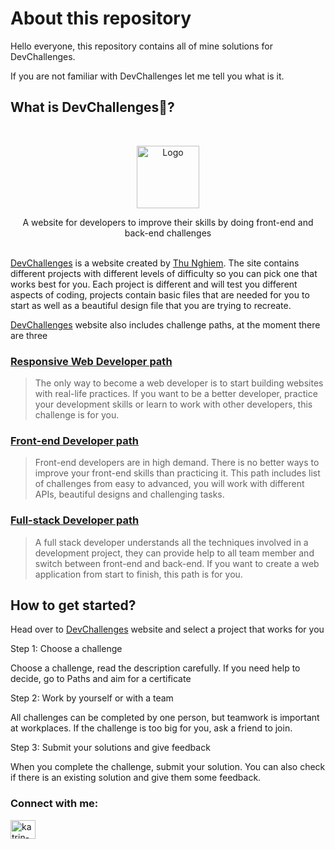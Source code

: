 
# About this repository

Hello everyone, this repository contains all of mine solutions for DevChallenges.

If you are not familiar with DevChallenges let me tell you what is it.

## What is DevChallenges🤔?

<br />
<p align="center">
    <a href="https://devchallenges.io/">
    <img src="https://trello-attachments.s3.amazonaws.com/590fa896d2d25e50583de620/500x500/0bdcc819ea145cb0167619c6d00f2174/D.png" alt="Logo" width="100" height="100">
  </a>
  
  <p align="center">
    A website for developers to improve their skills by doing front-end and back-end challenges
       <br />
    <br /> 
  </p>

[DevChallenges](https://devchallenges.io/challenges) is a website created by [Thu Nghiem](https://twitter.com/thunghiemdinh). The site contains different projects with different levels of difficulty so you can pick one that works best for you. Each project is different and will test you different aspects of coding, projects contain basic files that are needed for you to start as well as a beautiful design file that you are trying to recreate.

[DevChallenges](https://devchallenges.io/challenges) website also includes challenge paths, at the moment there are three

### [Responsive Web Developer path](https://devchallenges.io/paths/responsive-web-developer)

> The only way to become a web developer is to start building websites with real-life practices. If you want to be a better developer, practice your development skills or learn to work with other developers, this challenge is for you.

### [Front-end Developer path](https://devchallenges.io/paths/front-end-developer)

> Front-end developers are in high demand. There is no better ways to improve your front-end skills than practicing it. This path includes list of challenges from easy to advanced, you will work with different APIs, beautiful designs and challenging tasks.

### [Full-stack Developer path](https://devchallenges.io/paths/full-stack-developer)

> A full stack developer understands all the techniques involved in a development project, they can provide help to all team member and switch between front-end and back-end. If you want to create a web application from start to finish, this path is for you.

## How to get started?

Head over to [DevChallenges](https://devchallenges.io/challenges) website and select a project that works for you

Step 1: Choose a challenge

Choose a challenge, read the description carefully. If you need help to decide, go to Paths and aim for a certificate

Step 2: Work by yourself or with a team

All challenges can be completed by one person, but teamwork is important at workplaces. If the challenge is too big for you, ask a friend to join.

Step 3: Submit your solutions and give feedback

When you complete the challenge, submit your solution. You can also check if there is an existing solution and give them some feedback.


<h3 align="left">Connect with me:</h3>
<p align="left">
  <a href="https://www.linkedin.com/in/katrin-porkul-0bb99a1ba/" target="blank"><img align="center" src="https://raw.githubusercontent.com/rahuldkjain/github-profile-readme-generator/master/src/images/icons/Social/linked-in-alt.svg" alt="katrin-porkul" height="30" width="40" /></a>
</p>
